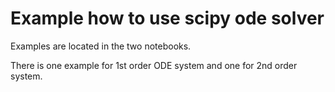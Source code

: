 # Example how to use scipy ode solver 

Examples are located in the two notebooks.

There is one example for 1st order ODE system and one for 2nd order system.